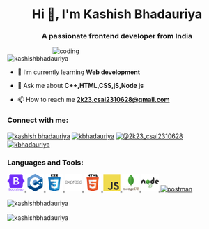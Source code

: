 
<h1 align="center">Hi 👋, I'm Kashish Bhadauriya</h1>
<h3 align="center">A passionate frontend developer from India</h3>
<img align="right" alt="coding" width="400" src="https://cdn.dribbble.com/userupload/30832962/file/original-199091f9b19f067153ecd518321a3898.gif" alt="">


<p align="left"> <img src="https://komarev.com/ghpvc/?username=kashishbhadauriya&label=Profile%20views&color=0e75b6&style=flat" alt="kashishbhadauriya" /> </p>

- 🌱 I’m currently learning **Web development**

- 💬 Ask me about **C++,HTML,CSS,jS,Node js**

- 📫 How to reach me **2k23.csai2310628@gmail.com**

<h3 align="left">Connect with me:</h3>
<p align="left">
<a href="https://linkedin.com/in/kashish bhadauriya" target="blank"><img align="center" src="https://raw.githubusercontent.com/rahuldkjain/github-profile-readme-generator/master/src/images/icons/Social/linked-in-alt.svg" alt="kashish bhadauriya" height="30" width="40" /></a>
<a href="https://www.codechef.com/users/kbhadauriya" target="blank"><img align="center" src="https://cdn.jsdelivr.net/npm/simple-icons@3.1.0/icons/codechef.svg" alt="kbhadauriya" height="30" width="40" /></a>
<a href="https://www.hackerrank.com/@2k23_csai2310628" target="blank"><img align="center" src="https://raw.githubusercontent.com/rahuldkjain/github-profile-readme-generator/master/src/images/icons/Social/hackerrank.svg" alt="@2k23_csai2310628" height="30" width="40" /></a>
<a href="https://www.leetcode.com/kbhadauriya" target="blank"><img align="center" src="https://raw.githubusercontent.com/rahuldkjain/github-profile-readme-generator/master/src/images/icons/Social/leet-code.svg" alt="kbhadauriya" height="30" width="40" /></a>
</p>

<h3 align="left">Languages and Tools:</h3>
<p align="left"> <a href="https://getbootstrap.com" target="_blank" rel="noreferrer"> <img src="https://raw.githubusercontent.com/devicons/devicon/master/icons/bootstrap/bootstrap-plain-wordmark.svg" alt="bootstrap" width="40" height="40"/> </a> <a href="https://www.w3schools.com/cpp/" target="_blank" rel="noreferrer"> <img src="https://raw.githubusercontent.com/devicons/devicon/master/icons/cplusplus/cplusplus-original.svg" alt="cplusplus" width="40" height="40"/> </a> <a href="https://www.w3schools.com/css/" target="_blank" rel="noreferrer"> <img src="https://raw.githubusercontent.com/devicons/devicon/master/icons/css3/css3-original-wordmark.svg" alt="css3" width="40" height="40"/> </a> <a href="https://expressjs.com" target="_blank" rel="noreferrer"> <img src="https://raw.githubusercontent.com/devicons/devicon/master/icons/express/express-original-wordmark.svg" alt="express" width="40" height="40"/> </a> <a href="https://www.w3.org/html/" target="_blank" rel="noreferrer"> <img src="https://raw.githubusercontent.com/devicons/devicon/master/icons/html5/html5-original-wordmark.svg" alt="html5" width="40" height="40"/> </a> <a href="https://developer.mozilla.org/en-US/docs/Web/JavaScript" target="_blank" rel="noreferrer"> <img src="https://raw.githubusercontent.com/devicons/devicon/master/icons/javascript/javascript-original.svg" alt="javascript" width="40" height="40"/> </a> <a href="https://www.mongodb.com/" target="_blank" rel="noreferrer"> <img src="https://raw.githubusercontent.com/devicons/devicon/master/icons/mongodb/mongodb-original-wordmark.svg" alt="mongodb" width="40" height="40"/> </a> <a href="https://nodejs.org" target="_blank" rel="noreferrer"> <img src="https://raw.githubusercontent.com/devicons/devicon/master/icons/nodejs/nodejs-original-wordmark.svg" alt="nodejs" width="40" height="40"/> </a> <a href="https://postman.com" target="_blank" rel="noreferrer"> <img src="https://www.vectorlogo.zone/logos/getpostman/getpostman-icon.svg" alt="postman" width="40" height="40"/> </a> </p>

<p><img align="center" src="https://github-readme-stats.vercel.app/api/top-langs?username=kashishbhadauriya&show_icons=true&locale=en&layout=compact" alt="kashishbhadauriya" /></p>

<p><img align="center" src="https://github-readme-streak-stats.herokuapp.com/?user=kashishbhadauriya&" alt="kashishbhadauriya" /></p>
